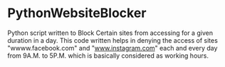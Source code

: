 # PythonWebsiteBlocker
Python script written to Block Certain sites from accessing for a given duration in a day.
This code written helps in denying the access of sites "wwww.facebook.com" and "www.instagram.com" each and every day from 9A.M. to 5P.M. which is basically considered as working hours.

